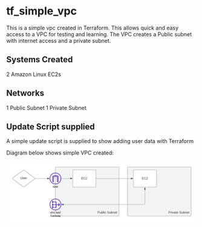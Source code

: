 # tf_simple_vpc
This is a simple vpc created in Terraform. This allows quick and easy access to a VPC for testing and learning. The VPC creates a Public subnet with internet access and a private subnet.

## Systems Created
2 Amazon Linux EC2s

## Networks
1 Public Subnet
1 Private Subnet

## Update Script supplied
A simple update script is supplied to show adding user data with Terraform

Diagram below shows simple VPC created:

![Network Diagram](https://github.com/Haydz/tf_simple_vpc/blob/main/network.png)
